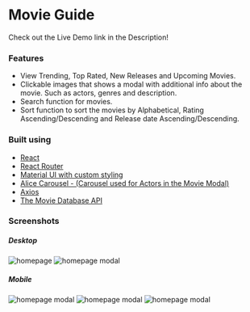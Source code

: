 <h1>Movie Guide</h1>
<p>Check out the Live Demo link in the Description!</p>

<h3>Features</h3>
<ul>
<li>View Trending, Top Rated, New Releases and Upcoming Movies.</li>
<li>Clickable images that shows a modal with additional info about the movie. Such as actors, genres and description.</li>
<li>Search function for movies.</li>
<li>Sort function to sort the movies by Alphabetical, Rating Ascending/Descending and Release date Ascending/Descending.</li>
</ul>

<h3>Built using</h3>
<ul>
<li><a href="https://reactjs.org/" target="_blank">React</a></li>
<li><a href="https://reactrouter.com/" target="_blank">React Router</a></li>
<li><a href="https://mui.com/" target="_blank">Material UI with custom styling</a></li>
<li><a href="https://www.npmjs.com/package/react-alice-carousel" target="_blank">Alice Carousel - (Carousel used for Actors in the Movie Modal)</a></li>
<li><a href="https://developers.themoviedb.org/3/getting-started/introduction" target="_blank">Axios</a></li>
<li><a href="https://developers.themoviedb.org/3/getting-started/introduction" target="_blank">The Movie Database API</a></li>
</ul>

<h3>Screenshots</h3>

<h5>Desktop</h5>

<div>
<img src="./screenshots/homepage.png" alt="homepage">
<img src="./screenshots/homepage-modal.png" alt="homepage modal">
</div>

<h5>Mobile</h5>

<div>
<img src="./screenshots/smallscreen.png" alt="homepage modal">
<img src="./screenshots/smallscreen-modal.png" alt="homepage modal">
<img src="./screenshots/smallscreen-modal-scroll.png" alt="homepage modal">
</div>
